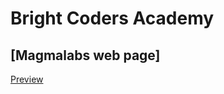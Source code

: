 # Bright Coders Academy 
## [Magmalabs web page]
[Preview](https://angelsalvadormx.github.io/proyectos/magmalabs/)
